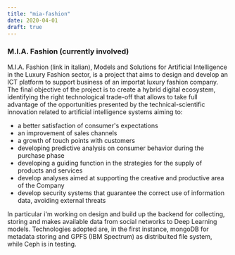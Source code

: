 ```yaml
---
title: "mia-fashion"
date: 2020-04-01
draft: true
---
```


### M.I.A. Fashion (currently involved)
M.I.A. Fashion (link in italian), Models and Solutions for Artificial Intelligence in the Luxury Fashion sector, is a project that aims to design and develop an ICT platform to support business of an importat luxury fashion company. The final objective of the project is to create a hybrid digital ecosystem, identifying the right technological trade-off that allows to take full advantage of the opportunities presented by the technical-scientific innovation related to artificial intelligence systems aiming to:

* a better satisfaction of consumer's expectations
* an improvement of sales channels
* a growth of touch points with customers
* developing predictive analysis on consumer behavior during the purchase phase
* developing a guiding function in the strategies for the supply of products and services
* develop analyses aimed at supporting the creative and productive area of the Company
* develop security systems that guarantee the correct use of information data, avoiding external threats
							
In particular i'm working on design and build up the backend for collecting, storing and makes available data from social networks to Deep Learning models. Technologies adopted are, in the first instance, mongoDB for metadata storing and GPFS (IBM Spectrum) as distribuited file system, while Ceph is in testing.
